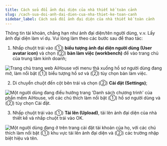 ```yaml
---
title: Cách sửa đổi ảnh đại diện của nhà thiết kế toàn cảnh
slug: /cach-sua-doi-anh-dai-dien-cua-nha-thiet-ke-toan-canh
sidebar_label: Cách sửa đổi ảnh đại diện của nhà thiết kế toàn cảnh
---
```


Thông tin tài khoản, chẳng hạn như ảnh đại diện/tên người dùng, v.v. Lấy ảnh đại diện làm ví dụ. Vui lòng làm theo các bước sau để thao tác:

1. Nhấp chuột trái vào (①) **biểu tượng ảnh đại diện người dùng (User avatar icon)** và chọn (②) **bàn làm việc (workbench)** để vào trang chủ của trung tâm kinh doanh;

![Trang chủ trang web AiHouse với menu thả xuống hồ sơ người dùng đang mở, làm nổi bật (①) biểu tượng hồ sơ và (②) tùy chọn bàn làm việc.](https://storage.googleapis.com/jegavn_kb/images/1a25ef14-91a1-432e-9b47-c23003871280.png)

2. Di chuyển chuột đến cột bên trái và chọn (②) **Cài đặt (Settings)**;

![Một người dùng đang điều hướng trang 'Danh sách chương trình' của phần mềm AiHouse, với các chú thích làm nổi bật (①) hồ sơ người dùng và (②) tùy chọn Cài đặt.](https://storage.googleapis.com/jegavn_kb/images/db894586-1e54-460e-874f-92dab4f505cc.png)

3. Nhấp chuột trái vào (①) **Tải lên (Upload)**, tải lên ảnh đại diện của nhà thiết kế và nhấp chuột trái vào OK.

![Một người dùng đang ở trên trang cài đặt tài khoản của họ, với các chú thích làm nổi bật (①) khu vực tải lên ảnh đại diện và (②) các trường nhập biệt hiệu và tên.](https://storage.googleapis.com/jegavn_kb/images/f0bc68f7-efa0-4f3e-931b-993f7f341e9d.png)